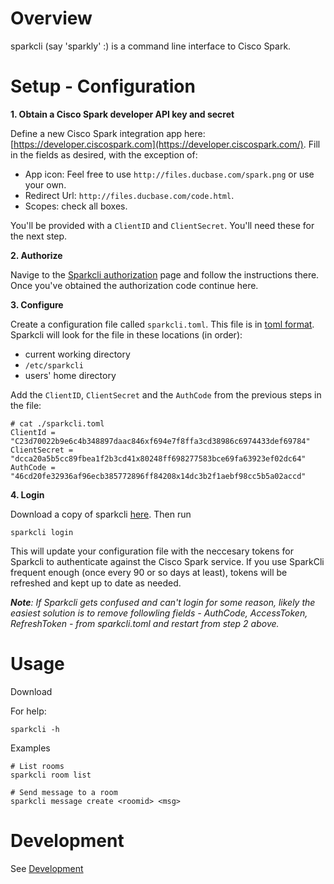 # Overview

sparkcli (say 'sparkly' :) is a command line interface to Cisco Spark.

# Setup - Configuration

**1. Obtain a Cisco Spark developer API key and secret**

Define a new Cisco Spark integration app here: [https://developer.ciscospark.com](https://developer.ciscospark.com/).  Fill in the fields as desired, with the exception of:
   
* App icon: Feel free to use `http://files.ducbase.com/spark.png` or use your own.
* Redirect Url: `http://files.ducbase.com/code.html`.
* Scopes: check all boxes.

You'll be provided with a `ClientID` and `ClientSecret`.  You'll need these for the 
   next step.

**2. Authorize**

Navige to the [Sparkcli authorization](http://files.ducbase.com/authorize.html) page 
and follow the instructions there.  Once you've obtained the authorization code
continue here.

**3. Configure**

Create a configuration file called `sparkcli.toml`.  This file is in 
[toml format](https://godoc.org/github.com/BurntSushi/toml).  Sparkcli will look for the 
file in these locations (in order):

* current working directory
* `/etc/sparkcli`
* users' home directory

Add the `ClientID`, `ClientSecret` and the `AuthCode` from the previous steps in the file:

    # cat ./sparkcli.toml
    ClientId = "C23d70022b9e6c4b348897daac846xf694e7f8ffa3cd38986c6974433def69784"
    ClientSecret = "dcca20a5b5cc89fbea1f2b3cd41x80248ff698277583bce69fa63923ef02dc64"
    AuthCode = "46cd20fe32936af96ecb385772896ff84208x14dc3b2f1aebf98cc5b5a02accd"

**4. Login**

Download a copy of sparkcli [here](https://bintray.com/tdeckers/sparkcli/sparkcli#files).
Then run

    sparkcli login

This will update your configuration file with the neccesary tokens for Sparkcli
to authenticate against the Cisco Spark service.  If you use SparkCli frequent enough 
(once every 90 or so days at least), tokens will be refreshed and kept up to date 
as needed.

_**Note**: If Sparkcli gets confused and can't login for some reason, likely the easiest solution is
to remove followling fields - AuthCode, AccessToken, RefreshToken - from sparkcli.toml 
and restart from step 2 above._

# Usage

Download 

For help:

    sparkcli -h

Examples

    # List rooms
    sparkcli room list
    
    # Send message to a room
    sparkcli message create <roomid> <msg>

# Development

See [Development](DEVELOPMENT.md)
